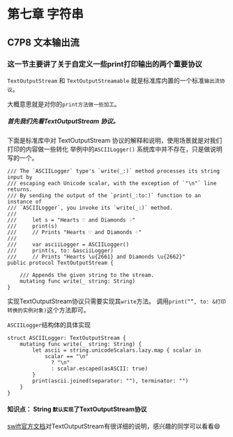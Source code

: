 # 第七章 字符串
## C7P8 文本输出流

### 这一节主要讲了关于自定义一些print打印输出的两个重要协议
```TextOutputStream``` 和 ```TextOutputStreamable```    就是标准库内置的一个标准```输出流协议```。

大概意思就是对你的```print方法做一些加工```。

##### 首先我们先看TextOutputStream 协议。

下面是标准库中对 TextOutputStream 协议的解释和说明，使用场景就是对我们打印的内容做一些转化   举例中的```ASCIILogger()``` 系统库中并不存在，只是做说明写的一个。

    /// The `ASCIILogger` type's `write(_:)` method processes its string input by
    /// escaping each Unicode scalar, with the exception of `"\n"` line returns.
    /// By sending the output of the `print(_:to:)` function to an instance of
    /// `ASCIILogger`, you invoke its `write(_:)` method.
    ///
    ///     let s = "Hearts ♡ and Diamonds ♢"
    ///     print(s)
    ///     // Prints "Hearts ♡ and Diamonds ♢"
    ///
    ///     var asciiLogger = ASCIILogger()
    ///     print(s, to: &asciiLogger)
    ///     // Prints "Hearts \u{2661} and Diamonds \u{2662}"
    public protocol TextOutputStream {
    
        /// Appends the given string to the stream.
        mutating func write(_ string: String)
    }

实现TextOutputStream协议只需要实现其```write```方法。 调用```print(“”, to: &打印转换的实例对象)```这个方法即可。

```ASCIILogger```结构体的具体实现

    struct ASCIILogger: TextOutputStream {
        mutating func write(_ string: String) {
            let ascii = string.unicodeScalars.lazy.map { scalar in
                scalar == "\n"
                  ? "\n"
                  : scalar.escaped(asASCII: true)
            }
            print(ascii.joined(separator: ""), terminator: "")
        }
    }



#### 知识点： String ```默认实现```了TextOutputStream协议 

[swift官方文档](https://swiftdoc.org/v4.2/protocol/textoutputstream/)对TextOutputStream有很详细的说明，感兴趣的同学可以看看😄


